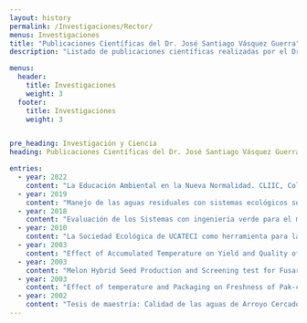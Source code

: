 ```yaml
---
layout: history
permalink: /Investigaciones/Rector/
menus: Investigaciones
title: "Publicaciones Científicas del Dr. José Santiago Vásquez Guerra"
description: "Listado de publicaciones científicas realizadas por el Dr. José Santiago Vásquez Guerra, Rector del ITESMARENA."

menus: 
  header:
    title: Investigaciones
    weight: 3
  footer:
    title: Investigaciones
    weight: 3


pre_heading: Investigación y Ciencia
heading: Publicaciones Científicas del Dr. José Santiago Vásquez Guerra

entries:
  - year: 2022
    content: "La Educación Ambiental en la Nueva Normalidad. CLIIC, Colombia. Revista SYNERGIA LATINA ISBN 2665-2862."
  - year: 2019
    content: "Manejo de las aguas residuales con sistemas ecológicos sostenibles y su estudio para la implementación en la República Dominicana, caso: municipio de Jarabacoa, Universidad Británica de Columbia, Vancouver, Canadá."
  - year: 2018
    content: "Evaluación de los Sistemas con ingeniería verde para el manejo de aguas residuales, CAJAE. La Habana, Cuba."
  - year: 2010
    content: "La Sociedad Ecológica de UCATECI como herramienta para la docencia-Extensión, Revista de la Pontificia Universidad Católica Madre y Maestra - PUCMM."
  - year: 2003
    content: "Effect of Accumulated Temperature on Yield and Quality of Watermelon Seeds (Citrullus vulgaris M.)."
  - year: 2003
    content: "Melon Hybrid Seed Production and Screening test for Fusarium Wilt."
  - year: 2003
    content: "Effect of temperature and Packaging on Freshness of Pak-choi (Brassica capestris) and Okra (Abelmoschus esculentus L.)."
  - year: 2002
    content: "Tesis de maestría: Calidad de las aguas de Arroyo Cercado, Jarabacoa, República Dominicana."
---
```





